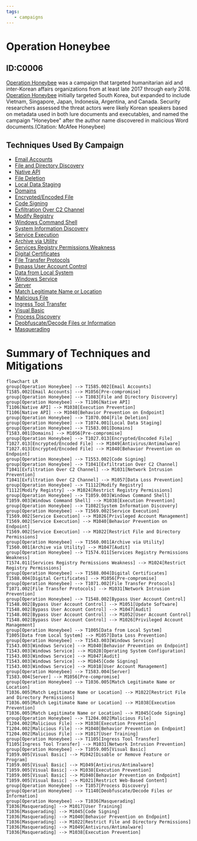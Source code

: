 ```yaml
---
tags:
   - campaigns
---
```

# Operation Honeybee
## ID:C0006
[Operation Honeybee](/mitre/campaigns/C0006) was a campaign that targeted humanitarian aid and inter-Korean affairs organizations from at least late 2017 through early 2018. [Operation Honeybee](/mitre/campaigns/C0006) initially targeted South Korea, but expanded to include Vietnam, Singapore, Japan, Indonesia, Argentina, and Canada. Security researchers assessed the threat actors were likely Korean speakers based on metadata used in both lure documents and executables, and named the campaign "Honeybee" after the author name discovered in malicious Word documents.(Citation: McAfee Honeybee) 
## Techniques Used By Campaign
* [Email Accounts](techniques/T1585/002)
* [File and Directory Discovery](techniques/T1083)
* [Native API](techniques/T1106)
* [File Deletion](techniques/T1070/004)
* [Local Data Staging](techniques/T1074/001)
* [Domains](techniques/T1583/001)
* [Encrypted/Encoded File](techniques/T1027/013)
* [Code Signing](techniques/T1553/002)
* [Exfiltration Over C2 Channel](techniques/T1041)
* [Modify Registry](techniques/T1112)
* [Windows Command Shell](techniques/T1059/003)
* [System Information Discovery](techniques/T1082)
* [Service Execution](techniques/T1569/002)
* [Archive via Utility](techniques/T1560/001)
* [Services Registry Permissions Weakness](techniques/T1574/011)
* [Digital Certificates](techniques/T1588/004)
* [File Transfer Protocols](techniques/T1071/002)
* [Bypass User Account Control](techniques/T1548/002)
* [Data from Local System](techniques/T1005)
* [Windows Service](techniques/T1543/003)
* [Server](techniques/T1583/004)
* [Match Legitimate Name or Location](techniques/T1036/005)
* [Malicious File](techniques/T1204/002)
* [Ingress Tool Transfer](techniques/T1105)
* [Visual Basic](techniques/T1059/005)
* [Process Discovery](techniques/T1057)
* [Deobfuscate/Decode Files or Information](techniques/T1140)
* [Masquerading](techniques/T1036)

# Summary of Techniques and Mitigations
```mermaid
flowchart LR
group[Operation Honeybee] --> T1585.002[Email Accounts]
T1585.002[Email Accounts] --> M1056[Pre-compromise]
group[Operation Honeybee] --> T1083[File and Directory Discovery]
group[Operation Honeybee] --> T1106[Native API]
T1106[Native API] --> M1038[Execution Prevention]
T1106[Native API] --> M1040[Behavior Prevention on Endpoint]
group[Operation Honeybee] --> T1070.004[File Deletion]
group[Operation Honeybee] --> T1074.001[Local Data Staging]
group[Operation Honeybee] --> T1583.001[Domains]
T1583.001[Domains] --> M1056[Pre-compromise]
group[Operation Honeybee] --> T1027.013[Encrypted/Encoded File]
T1027.013[Encrypted/Encoded File] --> M1049[Antivirus/Antimalware]
T1027.013[Encrypted/Encoded File] --> M1040[Behavior Prevention on Endpoint]
group[Operation Honeybee] --> T1553.002[Code Signing]
group[Operation Honeybee] --> T1041[Exfiltration Over C2 Channel]
T1041[Exfiltration Over C2 Channel] --> M1031[Network Intrusion Prevention]
T1041[Exfiltration Over C2 Channel] --> M1057[Data Loss Prevention]
group[Operation Honeybee] --> T1112[Modify Registry]
T1112[Modify Registry] --> M1024[Restrict Registry Permissions]
group[Operation Honeybee] --> T1059.003[Windows Command Shell]
T1059.003[Windows Command Shell] --> M1038[Execution Prevention]
group[Operation Honeybee] --> T1082[System Information Discovery]
group[Operation Honeybee] --> T1569.002[Service Execution]
T1569.002[Service Execution] --> M1026[Privileged Account Management]
T1569.002[Service Execution] --> M1040[Behavior Prevention on Endpoint]
T1569.002[Service Execution] --> M1022[Restrict File and Directory Permissions]
group[Operation Honeybee] --> T1560.001[Archive via Utility]
T1560.001[Archive via Utility] --> M1047[Audit]
group[Operation Honeybee] --> T1574.011[Services Registry Permissions Weakness]
T1574.011[Services Registry Permissions Weakness] --> M1024[Restrict Registry Permissions]
group[Operation Honeybee] --> T1588.004[Digital Certificates]
T1588.004[Digital Certificates] --> M1056[Pre-compromise]
group[Operation Honeybee] --> T1071.002[File Transfer Protocols]
T1071.002[File Transfer Protocols] --> M1031[Network Intrusion Prevention]
group[Operation Honeybee] --> T1548.002[Bypass User Account Control]
T1548.002[Bypass User Account Control] --> M1051[Update Software]
T1548.002[Bypass User Account Control] --> M1047[Audit]
T1548.002[Bypass User Account Control] --> M1052[User Account Control]
T1548.002[Bypass User Account Control] --> M1026[Privileged Account Management]
group[Operation Honeybee] --> T1005[Data from Local System]
T1005[Data from Local System] --> M1057[Data Loss Prevention]
group[Operation Honeybee] --> T1543.003[Windows Service]
T1543.003[Windows Service] --> M1040[Behavior Prevention on Endpoint]
T1543.003[Windows Service] --> M1028[Operating System Configuration]
T1543.003[Windows Service] --> M1047[Audit]
T1543.003[Windows Service] --> M1045[Code Signing]
T1543.003[Windows Service] --> M1018[User Account Management]
group[Operation Honeybee] --> T1583.004[Server]
T1583.004[Server] --> M1056[Pre-compromise]
group[Operation Honeybee] --> T1036.005[Match Legitimate Name or Location]
T1036.005[Match Legitimate Name or Location] --> M1022[Restrict File and Directory Permissions]
T1036.005[Match Legitimate Name or Location] --> M1038[Execution Prevention]
T1036.005[Match Legitimate Name or Location] --> M1045[Code Signing]
group[Operation Honeybee] --> T1204.002[Malicious File]
T1204.002[Malicious File] --> M1038[Execution Prevention]
T1204.002[Malicious File] --> M1040[Behavior Prevention on Endpoint]
T1204.002[Malicious File] --> M1017[User Training]
group[Operation Honeybee] --> T1105[Ingress Tool Transfer]
T1105[Ingress Tool Transfer] --> M1031[Network Intrusion Prevention]
group[Operation Honeybee] --> T1059.005[Visual Basic]
T1059.005[Visual Basic] --> M1042[Disable or Remove Feature or Program]
T1059.005[Visual Basic] --> M1049[Antivirus/Antimalware]
T1059.005[Visual Basic] --> M1038[Execution Prevention]
T1059.005[Visual Basic] --> M1040[Behavior Prevention on Endpoint]
T1059.005[Visual Basic] --> M1021[Restrict Web-Based Content]
group[Operation Honeybee] --> T1057[Process Discovery]
group[Operation Honeybee] --> T1140[Deobfuscate/Decode Files or Information]
group[Operation Honeybee] --> T1036[Masquerading]
T1036[Masquerading] --> M1017[User Training]
T1036[Masquerading] --> M1045[Code Signing]
T1036[Masquerading] --> M1040[Behavior Prevention on Endpoint]
T1036[Masquerading] --> M1022[Restrict File and Directory Permissions]
T1036[Masquerading] --> M1049[Antivirus/Antimalware]
T1036[Masquerading] --> M1038[Execution Prevention]
```